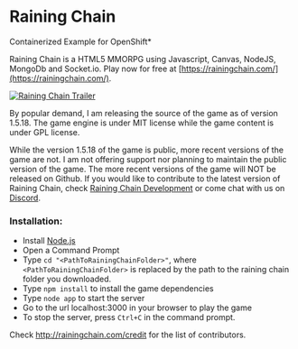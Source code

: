 Raining Chain
==============

Containerized Example for OpenShift*

Raining Chain is a HTML5 MMORPG using Javascript, Canvas, NodeJS, MongoDb and Socket.io. Play now for free at [https://rainingchain.com/](https://rainingchain.com/).

[![Raining Chain Trailer](http://i.imgur.com/Duqym7r.png)](https://youtu.be/EnwhuOsjFEY "Raining Chain Trailer")

By popular demand, I am releasing the source of the game as of version 1.5.18. The game engine is under MIT license while the game content is under GPL license.

While the version 1.5.18 of the game is public, more recent versions of the game are not. I am not offering support nor planning to maintain the public version of the game. The more recent versions of the game will NOT be released on Github. 
If you would like to contribute to the latest version of Raining Chain, check [Raining Chain Development](http://rainingchain.wikia.com/wiki/Game_Development) or come chat with us on [Discord](https://discord.gg/dKEegX4).

### Installation:
* Install [Node.js](https://nodejs.org/en/)
* Open a Command Prompt
* Type `cd "<PathToRainingChainFolder>"`, where `<PathToRainingChainFolder>` is replaced by the path to the raining chain folder you downloaded.
* Type `npm install` to install the game dependencies
* Type `node app` to start the server
* Go to the url localhost:3000 in your browser to play the game
* To stop the server, press `Ctrl+C` in the command prompt.

Check http://rainingchain.com/credit for the list of contributors.
